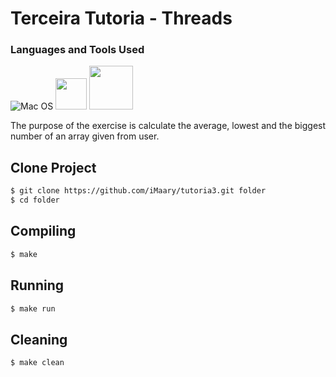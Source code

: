 # Terceira Tutoria - Threads

### Languages and Tools Used

![Mac OS](https://img.shields.io/badge/mac%20os-000000?style=for-the-badge&logo=macos&logoColor=F0F0F0)
<img src="https://img.shields.io/badge/c-%2300599C.svg?style=for-the-badge&logo=c&logoColor=white" width="50">
<img src="https://img.shields.io/badge/-Makefile-orange" width="70">

The purpose of the exercise is calculate the average, lowest 
and the biggest number of an array given from user.

## Clone Project

```bash
$ git clone https://github.com/iMaary/tutoria3.git folder
$ cd folder
```

## Compiling

```bash
$ make
```

## Running

```bash
$ make run
```

## Cleaning

```bash
$ make clean
```